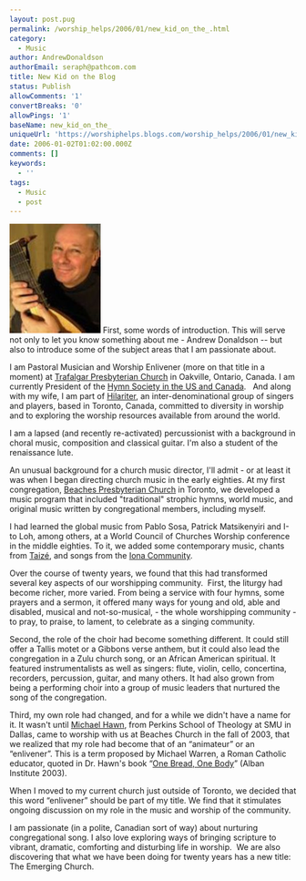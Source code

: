 ```yaml
---
layout: post.pug
permalink: /worship_helps/2006/01/new_kid_on_the_.html 
category:
  - Music
author: AndrewDonaldson
authorEmail: seraph@pathcom.com
title: New Kid on the Blog
status: Publish
allowComments: '1'
convertBreaks: '0'
allowPings: '1'
baseName: new_kid_on_the_
uniqueUrl: 'https://worshiphelps.blogs.com/worship_helps/2006/01/new_kid_on_the_.html '
date: 2006-01-02T01:02:00.000Z
comments: []
keywords:
  - ''
tags:
  - Music
  - post
---
```

[![Andrewd](/img/andrewd.jpg "Andrewd")](/img/shared/andrewd.jpg) First, some words of introduction. This will serve not only to let you know something about me - Andrew Donaldson -- but also to introduce some of the subject areas that I am passionate about.

I am Pastoral Musician and Worship Enlivener (more on that title in a moment) at [Trafalgar Presbyterian Church](http://www.trafalgarchurch.ca/) in Oakville, Ontario, Canada. I am currently President of the [Hymn Society in the US and Canada](http://www.thehymnsociety.org/).   And along with my wife, I am part of [Hilariter](http://www.hilariter.ca/index.html), an inter-denominational group of singers and players, based in Toronto, Canada, committed to diversity in worship and to exploring the worship resources available from around the world.

I am a lapsed (and recently re-activated) percussionist with a background in choral music, composition and classical guitar. I'm also a student of the renaissance lute.

An unusual background for a church music director, I'll admit - or at least it was when I began directing church music in the early eighties. At my first congregation, [Beaches Presbyterian Church](http://new.beacheschurch.org/) in Toronto, we developed a music program that included "traditional" strophic hymns, world music, and original music written by congregational members, including myself.

I had learned the global music from Pablo Sosa, Patrick Matsikenyiri and I-to Loh, among others, at a World Council of Churches Worship conference in the middle eighties. To it, we added some contemporary music, chants from [Taizé](http://www.taize.fr/), and songs from the [Iona Community](http://www.iona.org.uk/).

Over the course of twenty years, we found that this had transformed several key aspects of our worshipping community.  First, the liturgy had become richer, more varied. From being a service with four hymns, some prayers and a sermon, it offered many ways for young and old, able and disabled, musical and not-so-musical, - the whole worshipping community - to pray, to praise, to lament, to celebrate as a singing community.

Second, the role of the choir had become something different. It could still offer a Tallis motet or a Gibbons verse anthem, but it could also lead the congregation in a Zulu church song, or an African American spiritual. It featured instrumentalists as well as singers: flute, violin, cello, concertina, recorders, percussion, guitar, and many others. It had also grown from being a performing choir into a group of music leaders that nurtured the song of the congregation.

Third, my own role had changed, and for a while we didn't have a name for it. It wasn't until [Michael Hawn](http://www.choristersguild.org/hawn.html), from Perkins School of Theology at SMU in Dallas, came to worship with us at Beaches Church in the fall of 2003, that we realized that my role had become that of an “animateur” or an “enlivener”. This is a term proposed by Michael Warren, a Roman Catholic educator, quoted in Dr. Hawn's book “[One Bread, One Body](http://www.amazon.com/gp/product/156699277X/sr=8-1/qid=1147747204/ref=pd_bbs_1/103-5407787-3041462?%5Fencoding=UTF8)” (Alban Institute 2003).

When I moved to my current church just outside of Toronto, we decided that this word “enlivener” should be part of my title. We find that it stimulates ongoing discussion on my role in the music and worship of the community.

I am passionate (in a polite, Canadian sort of way) about nurturing congregational song. I also love exploring ways of bringing scripture to vibrant, dramatic, comforting and disturbing life in worship.  We are also discovering that what we have been doing for twenty years has a new title: The Emerging Church.